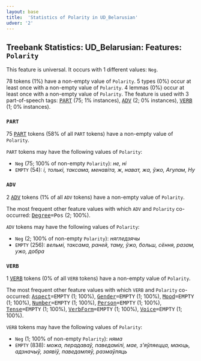 ```yaml
---
layout: base
title:  'Statistics of Polarity in UD_Belarusian'
udver: '2'
---
```


## Treebank Statistics: UD_Belarusian: Features: `Polarity`

This feature is universal.
It occurs with 1 different values: `Neg`.

78 tokens (1%) have a non-empty value of `Polarity`.
5 types (0%) occur at least once with a non-empty value of `Polarity`.
4 lemmas (0%) occur at least once with a non-empty value of `Polarity`.
The feature is used with 3 part-of-speech tags: <tt><a href="be-pos-PART.html">PART</a></tt> (75; 1% instances), <tt><a href="be-pos-ADV.html">ADV</a></tt> (2; 0% instances), <tt><a href="be-pos-VERB.html">VERB</a></tt> (1; 0% instances).

### `PART`

75 <tt><a href="be-pos-PART.html">PART</a></tt> tokens (58% of all `PART` tokens) have a non-empty value of `Polarity`.

`PART` tokens may have the following values of `Polarity`:

* `Neg` (75; 100% of non-empty `Polarity`): <em>не, ні</em>
* `EMPTY` (54): <em>і, толькі, таксама, менавіта, ж, нават, жа, ўжо, Агулам, Ну</em>

### `ADV`

2 <tt><a href="be-pos-ADV.html">ADV</a></tt> tokens (1% of all `ADV` tokens) have a non-empty value of `Polarity`.

The most frequent other feature values with which `ADV` and `Polarity` co-occurred: <tt><a href="be-feat-Degree.html">Degree</a></tt><tt>=Pos</tt> (2; 100%).

`ADV` tokens may have the following values of `Polarity`:

* `Neg` (2; 100% of non-empty `Polarity`): <em>нягледзячы</em>
* `EMPTY` (256): <em>вельмі, таксама, раней, таму, ўжо, больш, сёння, разам, ужо, добра</em>

### `VERB`

1 <tt><a href="be-pos-VERB.html">VERB</a></tt> tokens (0% of all `VERB` tokens) have a non-empty value of `Polarity`.

The most frequent other feature values with which `VERB` and `Polarity` co-occurred: <tt><a href="be-feat-Aspect.html">Aspect</a></tt><tt>=EMPTY</tt> (1; 100%), <tt><a href="be-feat-Gender.html">Gender</a></tt><tt>=EMPTY</tt> (1; 100%), <tt><a href="be-feat-Mood.html">Mood</a></tt><tt>=EMPTY</tt> (1; 100%), <tt><a href="be-feat-Number.html">Number</a></tt><tt>=EMPTY</tt> (1; 100%), <tt><a href="be-feat-Person.html">Person</a></tt><tt>=EMPTY</tt> (1; 100%), <tt><a href="be-feat-Tense.html">Tense</a></tt><tt>=EMPTY</tt> (1; 100%), <tt><a href="be-feat-VerbForm.html">VerbForm</a></tt><tt>=EMPTY</tt> (1; 100%), <tt><a href="be-feat-Voice.html">Voice</a></tt><tt>=EMPTY</tt> (1; 100%).

`VERB` tokens may have the following values of `Polarity`:

* `Neg` (1; 100% of non-empty `Polarity`): <em>няма</em>
* `EMPTY` (838): <em>можа, перадаваў, паведамілі, мае, з'яўляецца, маюць, адзначыў, заявіў, паведамляў, размаўляць</em>

